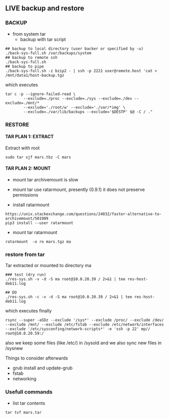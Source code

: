 ## LIVE backup and restore

### BACKUP
- from system tar
  - backup with tar script   
```
## backup to local directory (user backer or specified by -u)
./back-sys-full.sh /var/backups/system
## backup to remote ssh
./back-sys-full.sh 
## backup to pipe
./back-sys-full.sh -z bzip2 - | ssh -p 2221 user@remote.host 'cat > /mnt/data1/host-backup.tgz

```

which executes
```
tar c -p --ignore-failed-read \
        --exclude=./proc --exclude=./sys --exclude=./dev --exclude=./mnt/*
        --exclude='./root/w' --exclude='./var/*img' \
        --exclude=./var/lib/backups --exclude='$DESTP' $@ -C / ."
```

### RESTORE


#### TAR PLAN 1: EXTRACT
Extract with root
```
sudo tar xjf mars.tbz -C mars
```

#### TAR PLAN 2: MOUNT
- mount tar archivemount is slow
- mount tar  use ratarmount, presently (0.9.1) it does not preserve permissions

- install ratarmount
```
https://unix.stackexchange.com/questions/24032/faster-alternative-to-archivemount/501909
pip3 install --user ratarmount
```
- mount tar ratarmount
```
ratarmount  -o ro mars.tgz ma
```


### restore from tar 
Tar extracted or mounted to directory ma
```
### test (dry run)
./res-sys.sh -v -d -S ma root@10.0.20.39 / 2>&1 | tee res-host-deb11.log

## DO
./res-sys.sh -c -v -d -S ma root@10.0.20.39 / 2>&1 | tee res-host-deb11.log

```

which executes finally
```
rsync --super -aSDz --exclude '/sys*' --exclude /proc/ --exclude /dev/ --exclude /mnt/ --exclude /etc/fstab --exclude /etc/network/interfaces --exclude '/etc/sysconfing/network-scripts*' -e 'ssh -p 22' mp// root@10.0.20.59:/
```

also we keep some files (like /etc/) in /sysold and we also sync new files in /sysnew

Things to consider afterwards
- grub install and update-grub
- fstab
- networking

### Usefull commands
- list tar contents
```
tar tvf mars.tar 
```


